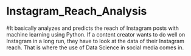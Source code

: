 # Instagram_Reach_Analysis
#It basically analyzes and predicts the reach of Instagram posts with machine learning using Python. If a content creator wants to do well on Instagram in a long run, they have to look at the data of their Instagram reach. That is where the use of Data Science in social media comes in.
